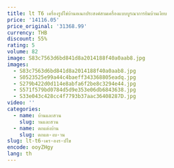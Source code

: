 ```yaml
---
title: lt T6 เครื่องรูปไข่บ้านอเนกประสงค์สามเครื่องแบบบูรณาการยิมบ้านเงียบ
price: '14116.05'
price_original: '31368.99'
currency: THB
discount: 55%
rating: 5
volume: 82
image: S83c7563d6bd841d8a2014188f40a0aab8.jpg
images:
  - S83c7563d6bd841d8a2014188f40a0aab8.jpg
  - S0523525e99a44c4baeff343368805eadq.jpg
  - S279b422d0d114e8abfa6f2be8c3294e44.jpg
  - S571f579bd0784d5d9e353e06db6843638.jpg
  - S33e043c428cc4f7793b37aac36408287D.jpg
video: ''
categories:
  - name: บ้านและสวน
    slug: านและสวน
  - name: ตกแต่งบ้าน
    slug: ตกแต-งบ-าน
slug: lt-t6-เคร-องร-ปไข
encode: ooyZHgy
lang: th
---
```

  